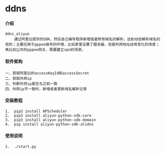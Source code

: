 # ddns

#### 介绍
    ddns_aliyun
        通过阿里云提供的SDK，然后自己编写程序新增或者修改域名的解析，达到动态解析域名的目的；主要应用于pppoe拨号的环境，比如家里设置了服务器，但是外网地址经常变化的场景；再比如公司的pppoe网关，需要建立vpn的场景。

#### 软件架构
    一、获取阿里云的accessKeyId和accessSecret
    二、获取外网ip
    三、判断外网ip是否与之前一致
    四、外网ip不一致时，新增或者更新域名解析记录

#### 安装教程
    1.  pip3 install APScheduler
    2.  pip3 install aliyun-python-sdk-core
    3.  pip3 install aliyun-python-sdk-domain
    4.  pip install aliyun-python-sdk-alidns

#### 使用说明
    1.  ./start.py